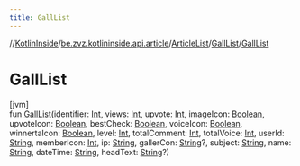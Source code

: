 ```yaml
---
title: GallList
---
```

//[KotlinInside](../../../../index.html)/[be.zvz.kotlininside.api.article](../../index.html)/[ArticleList](../index.html)/[GallList](index.html)/[GallList](-gall-list.html)



# GallList



[jvm]\
fun [GallList](-gall-list.html)(identifier: [Int](https://kotlinlang.org/api/latest/jvm/stdlib/kotlin/-int/index.html), views: [Int](https://kotlinlang.org/api/latest/jvm/stdlib/kotlin/-int/index.html), upvote: [Int](https://kotlinlang.org/api/latest/jvm/stdlib/kotlin/-int/index.html), imageIcon: [Boolean](https://kotlinlang.org/api/latest/jvm/stdlib/kotlin/-boolean/index.html), upvoteIcon: [Boolean](https://kotlinlang.org/api/latest/jvm/stdlib/kotlin/-boolean/index.html), bestCheck: [Boolean](https://kotlinlang.org/api/latest/jvm/stdlib/kotlin/-boolean/index.html), voiceIcon: [Boolean](https://kotlinlang.org/api/latest/jvm/stdlib/kotlin/-boolean/index.html), winnertaIcon: [Boolean](https://kotlinlang.org/api/latest/jvm/stdlib/kotlin/-boolean/index.html), level: [Int](https://kotlinlang.org/api/latest/jvm/stdlib/kotlin/-int/index.html), totalComment: [Int](https://kotlinlang.org/api/latest/jvm/stdlib/kotlin/-int/index.html), totalVoice: [Int](https://kotlinlang.org/api/latest/jvm/stdlib/kotlin/-int/index.html), userId: [String](https://kotlinlang.org/api/latest/jvm/stdlib/kotlin/-string/index.html), memberIcon: [Int](https://kotlinlang.org/api/latest/jvm/stdlib/kotlin/-int/index.html), ip: [String](https://kotlinlang.org/api/latest/jvm/stdlib/kotlin/-string/index.html), gallerCon: [String](https://kotlinlang.org/api/latest/jvm/stdlib/kotlin/-string/index.html)?, subject: [String](https://kotlinlang.org/api/latest/jvm/stdlib/kotlin/-string/index.html), name: [String](https://kotlinlang.org/api/latest/jvm/stdlib/kotlin/-string/index.html), dateTime: [String](https://kotlinlang.org/api/latest/jvm/stdlib/kotlin/-string/index.html), headText: [String](https://kotlinlang.org/api/latest/jvm/stdlib/kotlin/-string/index.html)?)




